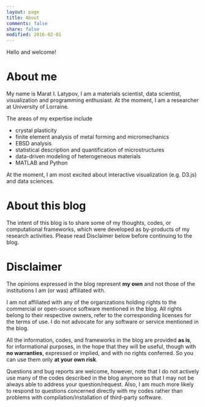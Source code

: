 ```yaml
---
layout: page
title: About
comments: false
share: false
modified: 2016-02-01
---
```


Hello and welcome!

# About me

My name is Marat I. Latypov, I am a materials scientist, data scientist, visualization and programming enthusiast. At the moment, I am a researcher at University of Lorraine.

The areas of my expertise include

- crystal plasticity
- finite element analysis of metal forming and micromechanics
- EBSD analysis
- statistical description and quantification of microstructures
- data-driven modeling of heterogeneous materials
- MATLAB and Python

At the moment, I am most excited about interactive visualization (e.g. D3.js) and data sciences.

# About this blog

The intent of this blog is to share some of my thoughts, codes, or computational frameworks, which were developed as by-products of my research activities. Please read Disclaimer below before continuing to the blog.

# Disclaimer

The opinions expressed in the blog represent **my own** and not those of the institutions I am (or was) affiliated with.

I am not affiliated with any of the organizations holding rights to the commercial or open-source software mentioned in the blog. All rights belong to their respective owners, refer to the corresponding licenses for the terms of use. I do not advocate for any software or service mentioned in the blog.

All the information, codes, and frameworks in the blog are provided **as is**, for informational purposes, in the hope that they will be useful, though with **no warranties**, expressed or implied, and with no rights conferred. So you can use them only **at your own risk**.

Questions and bug reports are welcome, however, note that I do not actively use many of the codes described in the blog anymore so that I may not be always able to address your question/request. Also, I am much more likely to respond to questions concerned directly with my codes rather than problems with compilation/installation of third-party software.
